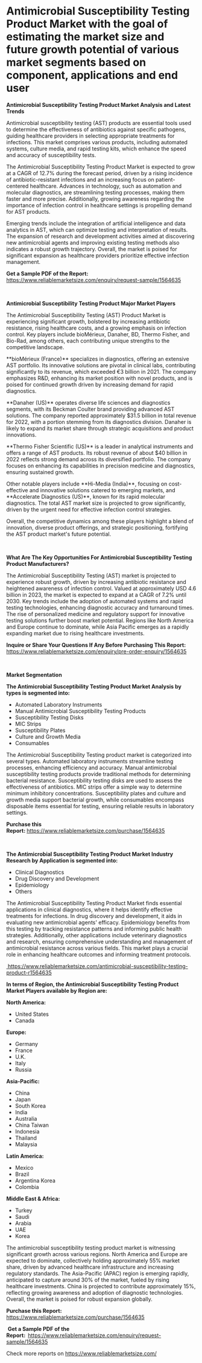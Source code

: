 <p><h1>Antimicrobial Susceptibility Testing Product Market with the goal of estimating the market size and future growth potential of various market segments based on component, applications and end user</h1></p><p><strong>Antimicrobial Susceptibility Testing Product Market Analysis and Latest Trends</strong></p>
<p><p>Antimicrobial susceptibility testing (AST) products are essential tools used to determine the effectiveness of antibiotics against specific pathogens, guiding healthcare providers in selecting appropriate treatments for infections. This market comprises various products, including automated systems, culture media, and rapid testing kits, which enhance the speed and accuracy of susceptibility tests.</p><p>The Antimicrobial Susceptibility Testing Product Market is expected to grow at a CAGR of 12.7% during the forecast period, driven by a rising incidence of antibiotic-resistant infections and an increasing focus on patient-centered healthcare. Advances in technology, such as automation and molecular diagnostics, are streamlining testing processes, making them faster and more precise. Additionally, growing awareness regarding the importance of infection control in healthcare settings is propelling demand for AST products.</p><p>Emerging trends include the integration of artificial intelligence and data analytics in AST, which can optimize testing and interpretation of results. The expansion of research and development activities aimed at discovering new antimicrobial agents and improving existing testing methods also indicates a robust growth trajectory. Overall, the market is poised for significant expansion as healthcare providers prioritize effective infection management.</p></p>
<p><strong>Get a Sample PDF of the Report:&nbsp;</strong> <a href="https://www.reliablemarketsize.com/enquiry/request-sample/1564635?utm_campaign=2941&utm_medium=2&utm_source=Github&utm_content=ia&utm_term=04032025&utm_id=antimicrobial-susceptibility-testing-product">https://www.reliablemarketsize.com/enquiry/request-sample/1564635</a></p>
<p>&nbsp;</p>
<p><strong>Antimicrobial Susceptibility Testing Product Major Market Players</strong></p>
<p><p>The Antimicrobial Susceptibility Testing (AST) Product Market is experiencing significant growth, bolstered by increasing antibiotic resistance, rising healthcare costs, and a growing emphasis on infection control. Key players include bioMérieux, Danaher, BD, Thermo Fisher, and Bio-Rad, among others, each contributing unique strengths to the competitive landscape.</p><p>**bioMérieux (France)** specializes in diagnostics, offering an extensive AST portfolio. Its innovative solutions are pivotal in clinical labs, contributing significantly to its revenue, which exceeded €3 billion in 2021. The company emphasizes R&D, enhancing its market position with novel products, and is poised for continued growth driven by increasing demand for rapid diagnostics.</p><p>**Danaher (US)** operates diverse life sciences and diagnostics segments, with its Beckman Coulter brand providing advanced AST solutions. The company reported approximately $31.5 billion in total revenue for 2022, with a portion stemming from its diagnostics division. Danaher is likely to expand its market share through strategic acquisitions and product innovations.</p><p>**Thermo Fisher Scientific (US)** is a leader in analytical instruments and offers a range of AST products. Its robust revenue of about $40 billion in 2022 reflects strong demand across its diversified portfolio. The company focuses on enhancing its capabilities in precision medicine and diagnostics, ensuring sustained growth.</p><p>Other notable players include **Hi-Media (India)**, focusing on cost-effective and innovative solutions catered to emerging markets, and **Accelerate Diagnostics (US)**, known for its rapid molecular diagnostics. The total AST market size is projected to grow significantly, driven by the urgent need for effective infection control strategies.</p><p>Overall, the competitive dynamics among these players highlight a blend of innovation, diverse product offerings, and strategic positioning, fortifying the AST product market's future potential.</p></p>
<p>&nbsp;</p>
<p><strong>What Are The Key Opportunities For Antimicrobial Susceptibility Testing Product Manufacturers?</strong></p>
<p><p>The Antimicrobial Susceptibility Testing (AST) market is projected to experience robust growth, driven by increasing antibiotic resistance and heightened awareness of infection control. Valued at approximately USD 4.6 billion in 2023, the market is expected to expand at a CAGR of 7.2% until 2030. Key trends include the adoption of automated systems and rapid testing technologies, enhancing diagnostic accuracy and turnaround times. The rise of personalized medicine and regulatory support for innovative testing solutions further boost market potential. Regions like North America and Europe continue to dominate, while Asia Pacific emerges as a rapidly expanding market due to rising healthcare investments.</p></p>
<p><strong>Inquire or Share Your Questions If Any Before Purchasing This Report:</strong> <a href="https://www.reliablemarketsize.com/enquiry/pre-order-enquiry/1564635?utm_campaign=2941&utm_medium=2&utm_source=Github&utm_content=ia&utm_term=04032025&utm_id=antimicrobial-susceptibility-testing-product">https://www.reliablemarketsize.com/enquiry/pre-order-enquiry/1564635</a></p>
<p>&nbsp;</p>
<p><strong>Market Segmentation</strong></p>
<p><strong>The Antimicrobial Susceptibility Testing Product Market Analysis by types is segmented into:</strong></p>
<p><ul><li>Automated Laboratory Instruments</li><li>Manual Antimicrobial Susceptibility Testing Products</li><li>Susceptibility Testing Disks</li><li>MIC Strips</li><li>Susceptibility Plates</li><li>Culture and Growth Media</li><li>Consumables</li></ul></p>
<p><p>The Antimicrobial Susceptibility Testing product market is categorized into several types. Automated laboratory instruments streamline testing processes, enhancing efficiency and accuracy. Manual antimicrobial susceptibility testing products provide traditional methods for determining bacterial resistance. Susceptibility testing disks are used to assess the effectiveness of antibiotics. MIC strips offer a simple way to determine minimum inhibitory concentrations. Susceptibility plates and culture and growth media support bacterial growth, while consumables encompass disposable items essential for testing, ensuring reliable results in laboratory settings.</p></p>
<p><strong>Purchase this Report:&nbsp;</strong><a href="https://www.reliablemarketsize.com/purchase/1564635?utm_campaign=2941&utm_medium=2&utm_source=Github&utm_content=ia&utm_term=04032025&utm_id=antimicrobial-susceptibility-testing-product">https://www.reliablemarketsize.com/purchase/1564635</a></p>
<p>&nbsp;</p>
<p><strong>The Antimicrobial Susceptibility Testing Product Market Industry Research by Application is segmented into:</strong></p>
<p><ul><li>Clinical Diagnostics</li><li>Drug Discovery and Development</li><li>Epidemiology</li><li>Others</li></ul></p>
<p><p>The Antimicrobial Susceptibility Testing Product Market finds essential applications in clinical diagnostics, where it helps identify effective treatments for infections. In drug discovery and development, it aids in evaluating new antimicrobial agents' efficacy. Epidemiology benefits from this testing by tracking resistance patterns and informing public health strategies. Additionally, other applications include veterinary diagnostics and research, ensuring comprehensive understanding and management of antimicrobial resistance across various fields. This market plays a crucial role in enhancing healthcare outcomes and informing treatment protocols.</p></p>
<p><a href="https://www.reliablemarketsize.com/antimicrobial-susceptibility-testing-product-r1564635?utm_campaign=2941&utm_medium=2&utm_source=Github&utm_content=ia&utm_term=04032025&utm_id=antimicrobial-susceptibility-testing-product">&nbsp;https://www.reliablemarketsize.com/antimicrobial-susceptibility-testing-product-r1564635</a></p>
<p><strong>In terms of Region, the Antimicrobial Susceptibility Testing Product Market Players available by Region are:</strong></p>
<p>
    <p> <strong> North America: </strong>
        <ul>
            <li>United States</li>
            <li>Canada</li>
        </ul>
        </p> 
    <p> <strong> Europe: </strong>
        <ul>
            <li>Germany</li>
            <li>France</li>
            <li>U.K.</li>
            <li>Italy</li>
            <li>Russia</li>
        </ul>
        </p> 
    <p> <strong> Asia-Pacific: </strong>
        <ul>
            <li>China</li>
            <li>Japan</li>
            <li>South Korea</li>
            <li>India</li>
            <li>Australia</li>
            <li>China Taiwan</li>
            <li>Indonesia</li>
            <li>Thailand</li>
            <li>Malaysia</li>
        </ul>
        </p> 
    <p> <strong> Latin America: </strong>
        <ul>
            <li>Mexico</li>
            <li>Brazil</li>
            <li>Argentina Korea</li>
            <li>Colombia</li>
        </ul>
        </p> 
    <p> <strong> Middle East & Africa: </strong>
        <ul>
            <li>Turkey</li>
            <li>Saudi</li>
            <li>Arabia</li>
            <li>UAE</li>
            <li>Korea</li>
        </ul>
    </p>
    </p>
<p><p>The antimicrobial susceptibility testing product market is witnessing significant growth across various regions. North America and Europe are expected to dominate, collectively holding approximately 55% market share, driven by advanced healthcare infrastructure and increasing regulatory standards. The Asia-Pacific (APAC) region is emerging rapidly, anticipated to capture around 30% of the market, fueled by rising healthcare investments. China is projected to contribute approximately 15%, reflecting growing awareness and adoption of diagnostic technologies. Overall, the market is poised for robust expansion globally.</p></p>
<p><strong>Purchase this Report: </strong><a href="https://www.reliablemarketsize.com/purchase/1564635?utm_campaign=2941&utm_medium=2&utm_source=Github&utm_content=ia&utm_term=04032025&utm_id=antimicrobial-susceptibility-testing-product">https://www.reliablemarketsize.com/purchase/1564635</a></p>
<p>&nbsp;<strong>Get a Sample PDF of the Report:&nbsp;&nbsp;</strong><a href="https://www.reliablemarketsize.com/enquiry/request-sample/1564635?utm_campaign=2941&utm_medium=2&utm_source=Github&utm_content=ia&utm_term=04032025&utm_id=antimicrobial-susceptibility-testing-product">https://www.reliablemarketsize.com/enquiry/request-sample/1564635</a></p>
<p><strong></strong></p>
<p>Check more reports on <a href="https://www.reliablemarketsize.com/?utm_campaign=2941&utm_medium=2&utm_source=Github&utm_content=ia&utm_term=04032025&utm_id=antimicrobial-susceptibility-testing-product">https://www.reliablemarketsize.com/</a></p>